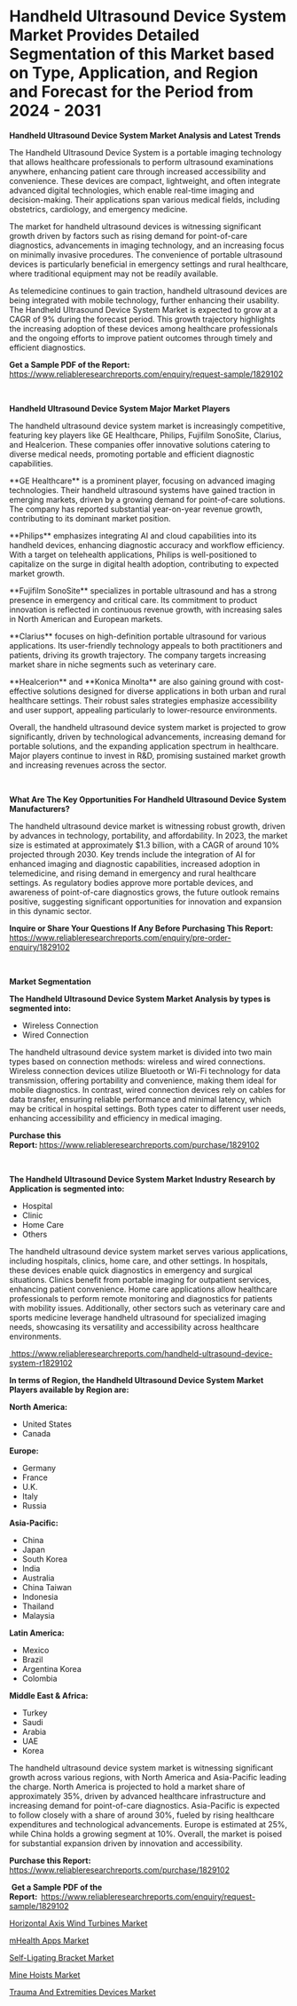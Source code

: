 <p><h1>Handheld Ultrasound Device System Market Provides Detailed Segmentation of this Market based on Type, Application, and Region and Forecast for the Period from 2024 - 2031</h1></p><p><strong>Handheld Ultrasound Device System Market Analysis and Latest Trends</strong></p>
<p><p>The Handheld Ultrasound Device System is a portable imaging technology that allows healthcare professionals to perform ultrasound examinations anywhere, enhancing patient care through increased accessibility and convenience. These devices are compact, lightweight, and often integrate advanced digital technologies, which enable real-time imaging and decision-making. Their applications span various medical fields, including obstetrics, cardiology, and emergency medicine.</p><p>The market for handheld ultrasound devices is witnessing significant growth driven by factors such as rising demand for point-of-care diagnostics, advancements in imaging technology, and an increasing focus on minimally invasive procedures. The convenience of portable ultrasound devices is particularly beneficial in emergency settings and rural healthcare, where traditional equipment may not be readily available.</p><p>As telemedicine continues to gain traction, handheld ultrasound devices are being integrated with mobile technology, further enhancing their usability. The Handheld Ultrasound Device System Market is expected to grow at a CAGR of 9% during the forecast period. This growth trajectory highlights the increasing adoption of these devices among healthcare professionals and the ongoing efforts to improve patient outcomes through timely and efficient diagnostics.</p></p>
<p><strong>Get a Sample PDF of the Report:&nbsp;</strong> <a href="https://www.reliableresearchreports.com/enquiry/request-sample/1829102?utm_campaign=121&utm_medium=2&utm_source=Github&utm_content=ia&utm_term=19112024&utm_id=handheld-ultrasound-device-system">https://www.reliableresearchreports.com/enquiry/request-sample/1829102</a></p>
<p>&nbsp;</p>
<p><strong>Handheld Ultrasound Device System Major Market Players</strong></p>
<p><p>The handheld ultrasound device system market is increasingly competitive, featuring key players like GE Healthcare, Philips, Fujifilm SonoSite, Clarius, and Healcerion. These companies offer innovative solutions catering to diverse medical needs, promoting portable and efficient diagnostic capabilities.</p><p>**GE Healthcare** is a prominent player, focusing on advanced imaging technologies. Their handheld ultrasound systems have gained traction in emerging markets, driven by a growing demand for point-of-care solutions. The company has reported substantial year-on-year revenue growth, contributing to its dominant market position.</p><p>**Philips** emphasizes integrating AI and cloud capabilities into its handheld devices, enhancing diagnostic accuracy and workflow efficiency. With a target on telehealth applications, Philips is well-positioned to capitalize on the surge in digital health adoption, contributing to expected market growth.</p><p>**Fujifilm SonoSite** specializes in portable ultrasound and has a strong presence in emergency and critical care. Its commitment to product innovation is reflected in continuous revenue growth, with increasing sales in North American and European markets.</p><p>**Clarius** focuses on high-definition portable ultrasound for various applications. Its user-friendly technology appeals to both practitioners and patients, driving its growth trajectory. The company targets increasing market share in niche segments such as veterinary care.</p><p>**Healcerion** and **Konica Minolta** are also gaining ground with cost-effective solutions designed for diverse applications in both urban and rural healthcare settings. Their robust sales strategies emphasize accessibility and user support, appealing particularly to lower-resource environments.</p><p>Overall, the handheld ultrasound device system market is projected to grow significantly, driven by technological advancements, increasing demand for portable solutions, and the expanding application spectrum in healthcare. Major players continue to invest in R&D, promising sustained market growth and increasing revenues across the sector.</p></p>
<p>&nbsp;</p>
<p><strong>What Are The Key Opportunities For Handheld Ultrasound Device System Manufacturers?</strong></p>
<p><p>The handheld ultrasound device market is witnessing robust growth, driven by advances in technology, portability, and affordability. In 2023, the market size is estimated at approximately $1.3 billion, with a CAGR of around 10% projected through 2030. Key trends include the integration of AI for enhanced imaging and diagnostic capabilities, increased adoption in telemedicine, and rising demand in emergency and rural healthcare settings. As regulatory bodies approve more portable devices, and awareness of point-of-care diagnostics grows, the future outlook remains positive, suggesting significant opportunities for innovation and expansion in this dynamic sector.</p></p>
<p><strong>Inquire or Share Your Questions If Any Before Purchasing This Report:</strong> <a href="https://www.reliableresearchreports.com/enquiry/pre-order-enquiry/1829102?utm_campaign=121&utm_medium=2&utm_source=Github&utm_content=ia&utm_term=19112024&utm_id=handheld-ultrasound-device-system">https://www.reliableresearchreports.com/enquiry/pre-order-enquiry/1829102</a></p>
<p>&nbsp;</p>
<p><strong>Market Segmentation</strong></p>
<p><strong>The Handheld Ultrasound Device System Market Analysis by types is segmented into:</strong></p>
<p><ul><li>Wireless Connection</li><li>Wired Connection</li></ul></p>
<p><p>The handheld ultrasound device system market is divided into two main types based on connection methods: wireless and wired connections. Wireless connection devices utilize Bluetooth or Wi-Fi technology for data transmission, offering portability and convenience, making them ideal for mobile diagnostics. In contrast, wired connection devices rely on cables for data transfer, ensuring reliable performance and minimal latency, which may be critical in hospital settings. Both types cater to different user needs, enhancing accessibility and efficiency in medical imaging.</p></p>
<p><strong>Purchase this Report:&nbsp;</strong><a href="https://www.reliableresearchreports.com/purchase/1829102?utm_campaign=121&utm_medium=2&utm_source=Github&utm_content=ia&utm_term=19112024&utm_id=handheld-ultrasound-device-system">https://www.reliableresearchreports.com/purchase/1829102</a></p>
<p>&nbsp;</p>
<p><strong>The Handheld Ultrasound Device System Market Industry Research by Application is segmented into:</strong></p>
<p><ul><li>Hospital</li><li>Clinic</li><li>Home Care</li><li>Others</li></ul></p>
<p><p>The handheld ultrasound device system market serves various applications, including hospitals, clinics, home care, and other settings. In hospitals, these devices enable quick diagnostics in emergency and surgical situations. Clinics benefit from portable imaging for outpatient services, enhancing patient convenience. Home care applications allow healthcare professionals to perform remote monitoring and diagnostics for patients with mobility issues. Additionally, other sectors such as veterinary care and sports medicine leverage handheld ultrasound for specialized imaging needs, showcasing its versatility and accessibility across healthcare environments.</p></p>
<p><a href="https://www.reliableresearchreports.com/handheld-ultrasound-device-system-r1829102?utm_campaign=121&utm_medium=2&utm_source=Github&utm_content=ia&utm_term=19112024&utm_id=handheld-ultrasound-device-system">&nbsp;https://www.reliableresearchreports.com/handheld-ultrasound-device-system-r1829102</a></p>
<p><strong>In terms of Region, the Handheld Ultrasound Device System Market Players available by Region are:</strong></p>
<p>
    <p> <strong> North America: </strong>
        <ul>
            <li>United States</li>
            <li>Canada</li>
        </ul>
        </p> 
    <p> <strong> Europe: </strong>
        <ul>
            <li>Germany</li>
            <li>France</li>
            <li>U.K.</li>
            <li>Italy</li>
            <li>Russia</li>
        </ul>
        </p> 
    <p> <strong> Asia-Pacific: </strong>
        <ul>
            <li>China</li>
            <li>Japan</li>
            <li>South Korea</li>
            <li>India</li>
            <li>Australia</li>
            <li>China Taiwan</li>
            <li>Indonesia</li>
            <li>Thailand</li>
            <li>Malaysia</li>
        </ul>
        </p> 
    <p> <strong> Latin America: </strong>
        <ul>
            <li>Mexico</li>
            <li>Brazil</li>
            <li>Argentina Korea</li>
            <li>Colombia</li>
        </ul>
        </p> 
    <p> <strong> Middle East & Africa: </strong>
        <ul>
            <li>Turkey</li>
            <li>Saudi</li>
            <li>Arabia</li>
            <li>UAE</li>
            <li>Korea</li>
        </ul>
    </p>
    </p>
<p><p>The handheld ultrasound device system market is witnessing significant growth across various regions, with North America and Asia-Pacific leading the charge. North America is projected to hold a market share of approximately 35%, driven by advanced healthcare infrastructure and increasing demand for point-of-care diagnostics. Asia-Pacific is expected to follow closely with a share of around 30%, fueled by rising healthcare expenditures and technological advancements. Europe is estimated at 25%, while China holds a growing segment at 10%. Overall, the market is poised for substantial expansion driven by innovation and accessibility.</p></p>
<p><strong>Purchase this Report: </strong><a href="https://www.reliableresearchreports.com/purchase/1829102?utm_campaign=121&utm_medium=2&utm_source=Github&utm_content=ia&utm_term=19112024&utm_id=handheld-ultrasound-device-system">https://www.reliableresearchreports.com/purchase/1829102</a></p>
<p>&nbsp;<strong>Get a Sample PDF of the Report:&nbsp;&nbsp;</strong><a href="https://www.reliableresearchreports.com/enquiry/request-sample/1829102?utm_campaign=121&utm_medium=2&utm_source=Github&utm_content=ia&utm_term=19112024&utm_id=handheld-ultrasound-device-system">https://www.reliableresearchreports.com/enquiry/request-sample/1829102</a></p>
<p><strong></strong></p>
<p><p><a href="https://www.linkedin.com/pulse/opportunities-challenges-horizontal-axis-wind-turbines-u94ge?utm_campaign=121&utm_medium=2&utm_source=Github&utm_content=ia&utm_term=19112024&utm_id=handheld-ultrasound-device-system">Horizontal Axis Wind Turbines Market</a></p><p><a href="https://issuu.com/reportprime-2/docs/mhealth-apps-market-size-2030.pptx_9cad934468e097?utm_campaign=121&utm_medium=2&utm_source=Github&utm_content=ia&utm_term=19112024&utm_id=handheld-ultrasound-device-system">mHealth Apps Market</a></p><p><a href="https://github.com/gulaimolin/Market-Research-Report-List-6/blob/main/self-ligating-bracket-market.md?utm_campaign=121&utm_medium=2&utm_source=Github&utm_content=ia&utm_term=19112024&utm_id=handheld-ultrasound-device-system">Self-Ligating Bracket Market</a></p><p><a href="https://www.linkedin.com/pulse/mine-hoists-market-size-share-trends-analysis-report-1r0ye?utm_campaign=121&utm_medium=2&utm_source=Github&utm_content=ia&utm_term=19112024&utm_id=handheld-ultrasound-device-system">Mine Hoists Market</a></p><p><a href="https://issuu.com/reportprime-2/docs/trauma-and-extremities-devices-mark_95ac67a17d4cd8?utm_campaign=121&utm_medium=2&utm_source=Github&utm_content=ia&utm_term=19112024&utm_id=handheld-ultrasound-device-system">Trauma And Extremities Devices Market</a></p></p>